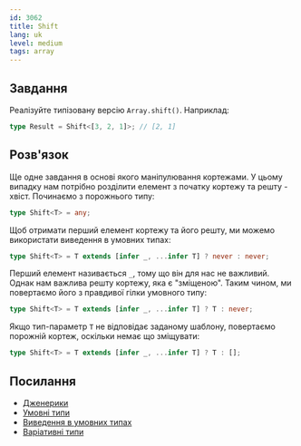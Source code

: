 ```yaml
---
id: 3062
title: Shift
lang: uk
level: medium
tags: array
---
```


## Завдання

Реалізуйте типізовану версію `Array.shift()`. Наприклад:

```typescript
type Result = Shift<[3, 2, 1]>; // [2, 1]
```

## Розв'язок

Ще одне завдання в основі якого маніпулювання кортежами. У цьому випадку нам
потрібно розділити елемент з початку кортежу та решту - хвіст.
Починаємо з порожнього типу:

```typescript
type Shift<T> = any;
```

Щоб отримати перший елемент кортежу та його решту, ми можемо використати виведення
в умовних типах:

```typescript
type Shift<T> = T extends [infer _, ...infer T] ? never : never;
```

Перший елемент називається `_`, тому що він для нас не важливий. Однак нам важлива
решту кортежу, яка є "зміщеною". Таким чином, ми повертаємо його з правдивої гілки умовного типу:

```typescript
type Shift<T> = T extends [infer _, ...infer T] ? T : never;
```

Якщо тип-параметр `T` не відповідає заданому шаблону, повертаємо порожній кортеж,
оскільки немає що зміщувати:

```typescript
type Shift<T> = T extends [infer _, ...infer T] ? T : [];
```

## Посилання

- [Дженерики](https://www.typescriptlang.org/docs/handbook/2/generics.html)
- [Умовні типи](https://www.typescriptlang.org/docs/handbook/2/conditional-types.html)
- [Виведення в умовних типах](https://www.typescriptlang.org/docs/handbook/2/conditional-types.html#inferring-within-conditional-types)
- [Варіативні типи](https://www.typescriptlang.org/docs/handbook/release-notes/typescript-4-0.html#variadic-tuple-types)
